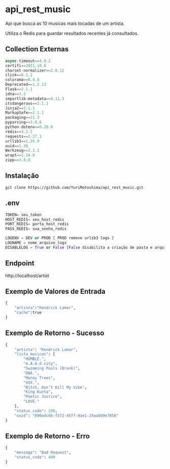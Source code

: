 # api_rest_music

Api que busca as 10 musicas mais tocadas de um artista.

Utiliza o Redis para guardar resultados recentes já consultados.

## Collection Externas

```py
async-timeout==4.0.2
certifi==2021.10.8
charset-normalizer==2.0.12
click==8.1.2
colorama==0.4.4
Deprecated==1.2.13
Flask==2.1.1
idna==3.3
importlib-metadata==4.11.3
itsdangerous==2.1.2
Jinja2==3.1.1
MarkupSafe==2.1.1
packaging==21.3
pyparsing==3.0.8
python-dotenv==0.20.0
redis==4.2.2
requests==2.27.1
urllib3==1.26.9
uuid==1.30
Werkzeug==2.1.1
wrapt==1.14.0
zipp==3.8.0
```

## Instalação

```
git clone https://github.com/YuriMotoshima/api_rest_music.git
```

## .env

```py
TOKEN= seu_token
HOST_REDIS= seu_host_redis
PORT_REDIS= porta_host_redis
PASS_REDIS= sua_senha_redis

LOGENV = DEV or PROD [ PROD remove urlib3 logs ]
LOGNAME = nome_arquivo_logs
DISABLELOG = True or False [False disabilita a criação de pasta e arquivo de logs, temos essa opção para utlização em plataformas como Google Cloud Platform, neste caso o logging apenas imprime da tela, sem salvar o log.]
```
## Endpoint

http://localhost/artist
## Exemplo de Valores de Entrada

```py
{
    "artista":"Kendrick Lamar",
    "cache":true
}

```
## Exemplo de Retorno - Sucesso

```py
{
    "artista": "Kendrick Lamar",
    "lista_musicas": [
        "HUMBLE.",
        "​m.A.A.d city",
        "Swimming Pools (Drank)",
        "DNA.",
        "Money Trees",
        "XXX.",
        "Bitch, Don’t Kill My Vibe",
        "King Kunta",
        "Poetic Justice",
        "LOVE."
    ],
    "status_code": 200,
    "uuid": "890adc6b-f572-45ff-9ae1-24aabb9e7856"
}

```
## Exemplo de Retorno - Erro

```py
{
    "message": "Bad Request",
    "status_code": 400
}

```